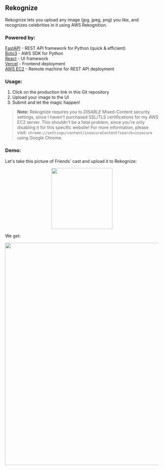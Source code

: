 ## Rekognize
Rekognize lets you upload any image (jpg, jpeg, png) you like, and recognizes celebrities in it using AWS Rekognition.

### Powered by:

[FastAPI](https://github.com/tiangolo/fastapi) - REST API framework for Python (quick & efficient)\
[Boto3](https://github.com/boto/boto3) - AWS SDK for Python\
[React](https://github.com/facebook/react) - UI framework\
[Vercel](https://vercel.com/) - Frontend deployment\
[AWS EC2](https://aws.amazon.com/pm/ec2/) - Remote machine for REST API deployment

### Usage:
 1. Click on the production link in this Git repository
 2. Upload your image to the UI
 3. Submit and let the magic happen!

> **Note:** Rekognize requires you to *DISABLE* Mixed-Content security settings, since I haven't purchased SSL/TLS certifications for my AWS EC2 server. This shouldn't be a fatal problem, since you're only disabling it for this specific website!
> For more information, please visit: `chrome://settings/content/insecureContent?search=insecure` using Google Chrome.

### Demo:

Let's take this picture of Friends' cast and upload it to Rekognize:

<div align="center"><img src="https://rekognize-celebs.s3.amazonaws.com/friends.jpg" width="200px" /></div>

We get:
<div align="center"><img src="https://rekognize-celebs.s3.amazonaws.com/Screenshot+2023-04-28+at+16.58.22.png" width="730px" /></div>
